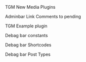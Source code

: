 TGM New Media Plugins

Adminbar Link Comments to pending

TGM Example plugin

Debag bar constants

Debag bar Shortcodes

Debag bar Post Types


